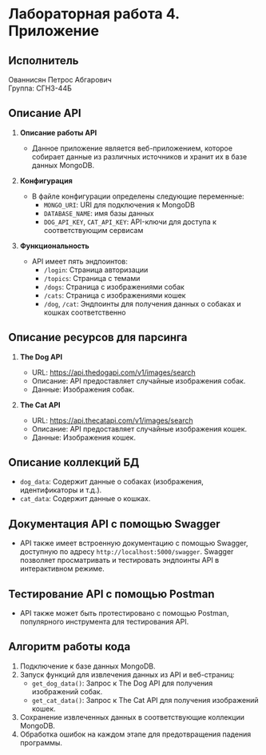 # Лабораторная работа 4. Приложение

## Исполнитель
Ованнисян Петрос Абгарович  
Группа: СГН3-44Б 

## Описание API
1. **Описание работы API**
   - Данное приложение является веб-приложением, которое собирает данные из различных источников и хранит их в базе данных MongoDB.

2. **Конфигурация**
   - В файле конфигурации определены следующие переменные:
     * `MONGO_URI`: URI для подключения к MongoDB
     * `DATABASE_NAME`: имя базы данных
     * `DOG_API_KEY`, `CAT_API_KEY`: API-ключи для доступа к соответствующим сервисам

3. **Функциональность**
   - API имеет пять эндпоинтов:
     * `/login`: Страница авторизации
     * `/topics`: Страница с темами
     * `/dogs`: Страница с изображениями собак
     * `/cats`: Страница с изображениями кошек
     * `/dog`, `/cat`: Эндпоинты для получения данных о собаках и кошках соответственно

## Описание ресурсов для парсинга
1. **The Dog API**
   - URL: https://api.thedogapi.com/v1/images/search
   - Описание: API предоставляет случайные изображения собак.
   - Данные: Изображения собак.

2. **The Cat API**
   - URL: https://api.thecatapi.com/v1/images/search
   - Описание: API предоставляет случайные изображения кошек.
   - Данные: Изображения кошек.

## Описание коллекций БД
- `dog_data`: Содержит данные о собаках (изображения, идентификаторы и т.д.).
- `cat_data`: Содержит данные о кошках.

## Документация API с помощью Swagger
- API также имеет встроенную документацию с помощью Swagger, доступную по адресу `http://localhost:5000/swagger`. Swagger позволяет просматривать и тестировать эндпоинты API в интерактивном режиме.

## Тестирование API с помощью Postman
- API также может быть протестировано с помощью Postman, популярного инструмента для тестирования API.

## Алгоритм работы кода
1. Подключение к базе данных MongoDB.
2. Запуск функций для извлечения данных из API и веб-страниц:
   - `get_dog_data()`: Запрос к The Dog API для получения изображений собак.
   - `get_cat_data()`: Запрос к The Cat API для получения изображений кошек.
3. Сохранение извлеченных данных в соответствующие коллекции MongoDB.
4. Обработка ошибок на каждом этапе для предотвращения падения программы.
